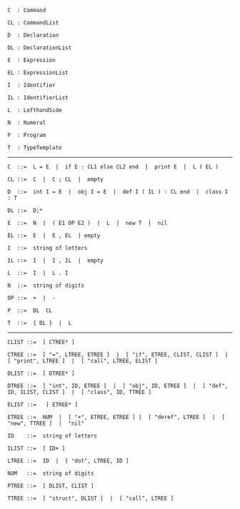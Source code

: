     C  : Command

    CL : CommandList

    D  : Declaration

    DL : DeclarationList

    E  : Expression

    EL : ExpressionList

    I  : Identifier

    IL : IdentifierList

    L  : LefthandSide

    N  : Numeral

    P  : Program

    T  : TypeTemplate

---

    C  ::=  L = E  |  if E : CL1 else CL2 end  |  print E  |  L ( EL )

    CL ::=  C  |  C ; CL  |  empty

    D  ::=  int I = E  |  obj I = E  |  def I ( IL ) : CL end  |  class I : T

    DL ::=  D;*

    E  ::=  N  |  ( E1 OP E2 )  |  L  |  new T  |  nil

    EL ::=  E  |  E , EL  | empty

    I  ::=  string of letters

    IL ::=  I  |  I , IL  |  empty

    L  ::=  I  |  L . I

    N  ::=  string of digits

    OP ::=  +  |  -

    P  ::=  DL  CL

    T  ::=  { DL }  |  L

---

    CLIST ::=  [ CTREE* ]

    CTREE ::=  [ "=", LTREE, ETREE ]  |  [ "if", ETREE, CLIST, CLIST ]  |  [ "print", LTREE ]  |  [ "call", LTREE, ELIST ]

    DLIST ::=  [ DTREE* ]

    DTREE ::=  [ "int", ID, ETREE ]  |  [ "obj", ID, ETREE ]  |  [ "def", ID, ILIST, CLIST ]  |  [ "class", ID, TTREE ]

    ELIST ::=   [ ETREE* ]

    ETREE ::=  NUM  |  [ "+", ETREE, ETREE ] |  [ "deref", LTREE ]  |  [ "new", TTREE ]  |  "nil"

    ID    ::=  string of letters

    ILIST ::=  [ ID+ ]

    LTREE ::=  ID  |  [ "dot", LTREE, ID ]

    NUM   ::=  string of digits

    PTREE ::=  [ DLIST, CLIST ]

    TTREE ::=  [ "struct", DLIST ]  |  [ "call", LTREE ]